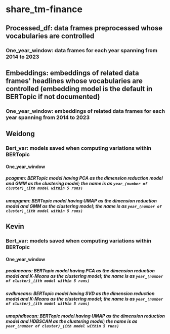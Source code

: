 # share_tm-finance

## Processed_df: data frames preprocessed whose vocabularies are controlled
### One_year_window: data frames for each year spanning from 2014 to 2023

## Embeddings: embeddings of related data frames' headlines whose vocabularies are controlled (embedding model is the default in BERTopic if not documented)
### One_year_window: embeddings of related data frames for each year spanning from 2014 to 2023

## Weidong
### Bert_var: models saved when computing variations within BERTopic
#### One_year_window
##### pcagmm: BERTopic model having PCA as the dimension reduction model and GMM as the clustering model; the name is as `year_(number of cluster)_(ith model within 5 runs)`
##### umapgmm: BERTopic model having UMAP as the dimension reduction model and GMM as the clustering model; the name is as `year_(number of cluster)_(ith model within 5 runs)`

## Kevin
### Bert_var: models saved when computing variations within BERTopic
#### One_year_window
##### pcakmeans: BERTopic model having PCA as the dimension reduction model and K-Means as the clustering model; the name is as `year_(number of cluster)_(ith model within 5 runs)`
##### svdkmeans: BERTopic model having SVD as the dimension reduction model and K-Means as the clustering model; the name is as `year_(number of cluster)_(ith model within 5 runs)`
##### umaphdbscan: BERTopic model having UMAP as the dimension reduction model and HDBSCAN as the clustering model; the name is as `year_(number of cluster)_(ith model within 5 runs)`
